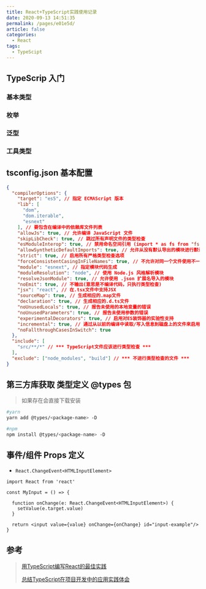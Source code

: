 ```yaml
---
title: React+TypeScript实践使用记录
date: 2020-09-13 14:51:35
permalink: /pages/e01e5d/
article: false
categories:
  - React
tags:
  - TypeScipt
---
```


## TypeScrip 入门

### 基本类型

### 枚举

### 泛型

### 工具类型

## tsconfig.json 基本配置

```json
{
  "compilerOptions": {
    "target": "es5", // 指定 ECMAScript 版本
    "lib": [
      "dom",
      "dom.iterable",
      "esnext"
    ], // 要包含在编译中的依赖库文件列表
    "allowJs": true, // 允许编译 JavaScript 文件
    "skipLibCheck": true, // 跳过所有声明文件的类型检查
    "esModuleInterop": true, // 禁用命名空间引用 (import * as fs from "fs") 启用 CJS/AMD/UMD 风格引用 (import fs from "fs")
    "allowSyntheticDefaultImports": true, // 允许从没有默认导出的模块进行默认导入
    "strict": true, // 启用所有严格类型检查选项
    "forceConsistentCasingInFileNames": true, // 不允许对同一个文件使用不一致格式的引用
    "module": "esnext", // 指定模块代码生成
    "moduleResolution": "node", // 使用 Node.js 风格解析模块
    "resolveJsonModule": true, // 允许使用 .json 扩展名导入的模块
    "noEmit": true, // 不输出(意思是不编译代码，只执行类型检查)
    "jsx": "react", // 在.tsx文件中支持JSX
    "sourceMap": true, // 生成相应的.map文件
    "declaration": true, // 生成相应的.d.ts文件
    "noUnusedLocals": true, // 报告未使用的本地变量的错误
    "noUnusedParameters": true, // 报告未使用参数的错误
    "experimentalDecorators": true, // 启用对ES装饰器的实验性支持
    "incremental": true, // 通过从以前的编译中读取/写入信息到磁盘上的文件来启用增量编译
    "noFallthroughCasesInSwitch": true 
  },
  "include": [
    "src/**/*" // *** TypeScript文件应该进行类型检查 ***
  ],
  "exclude": ["node_modules", "build"] // *** 不进行类型检查的文件 ***
}
```

## 第三方库获取 类型定义 @types 包

>如果存在会直接下载安装

```bash
#yarn
yarn add @types/<package-name> -D

#npm
npm install @types/<package-name> -D
```

## 事件/组件 Props 定义

- `React.ChangeEvent<HTMLInputElement>`

```tsx
import React from 'react'

const MyInput = () => {

  function onChange(e: React.ChangeEvent<HTMLInputElement>) {
    setValue(e.target.value)
  }

  return <input value={value} onChange={onChange} id="input-example"/>
}
```

## 参考

> [用TypeScript编写React的最佳实践](https://jishuin.proginn.com/p/763bfbd2418a)
>
> [总结TypeScript在项目开发中的应用实践体会](https://juejin.cn/post/6970841540776329224)
